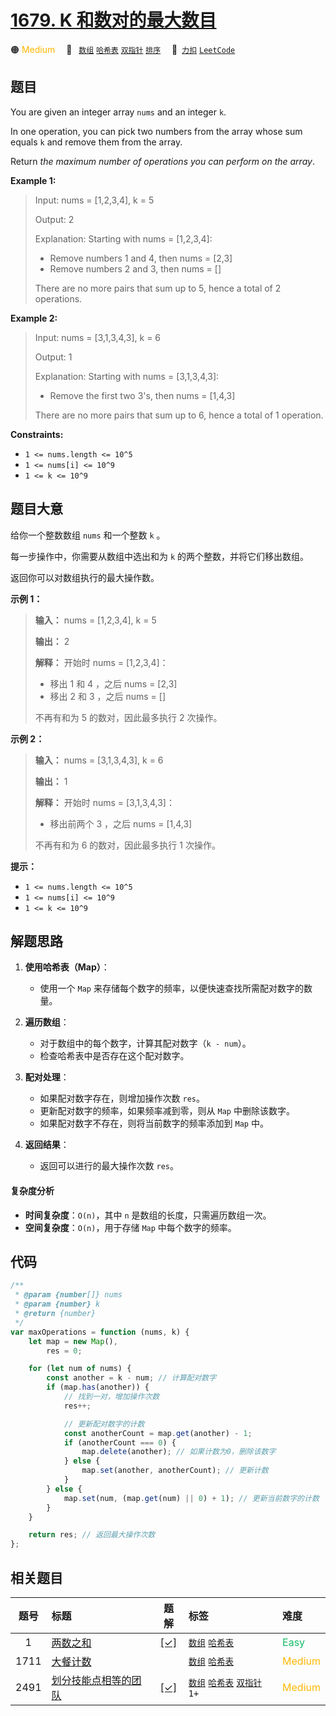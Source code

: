 # [1679. K 和数对的最大数目](https://2xiao.github.io/leetcode-js/problem/1679.html)

🟠 <font color=#ffb800>Medium</font>&emsp; 🔖&ensp; [`数组`](/tag/array.md) [`哈希表`](/tag/hash-table.md) [`双指针`](/tag/two-pointers.md) [`排序`](/tag/sorting.md)&emsp; 🔗&ensp;[`力扣`](https://leetcode.cn/problems/max-number-of-k-sum-pairs) [`LeetCode`](https://leetcode.com/problems/max-number-of-k-sum-pairs)

## 题目

You are given an integer array `nums` and an integer `k`.

In one operation, you can pick two numbers from the array whose sum equals `k`
and remove them from the array.

Return _the maximum number of operations you can perform on the array_.

**Example 1:**

> Input: nums = [1,2,3,4], k = 5
>
> Output: 2
>
> Explanation: Starting with nums = [1,2,3,4]:
>
> - Remove numbers 1 and 4, then nums = [2,3]
> - Remove numbers 2 and 3, then nums = []
>
> There are no more pairs that sum up to 5, hence a total of 2 operations.

**Example 2:**

> Input: nums = [3,1,3,4,3], k = 6
>
> Output: 1
>
> Explanation: Starting with nums = [3,1,3,4,3]:
>
> - Remove the first two 3's, then nums = [1,4,3]
>
> There are no more pairs that sum up to 6, hence a total of 1 operation.

**Constraints:**

- `1 <= nums.length <= 10^5`
- `1 <= nums[i] <= 10^9`
- `1 <= k <= 10^9`

## 题目大意

给你一个整数数组 `nums` 和一个整数 `k` 。

每一步操作中，你需要从数组中选出和为 `k` 的两个整数，并将它们移出数组。

返回你可以对数组执行的最大操作数。

**示例 1：**

> **输入：** nums = [1,2,3,4], k = 5
>
> **输出：** 2
>
> **解释：** 开始时 nums = [1,2,3,4]：
>
> - 移出 1 和 4 ，之后 nums = [2,3]
> - 移出 2 和 3 ，之后 nums = []
>
> 不再有和为 5 的数对，因此最多执行 2 次操作。

**示例 2：**

> **输入：** nums = [3,1,3,4,3], k = 6
>
> **输出：** 1
>
> **解释：** 开始时 nums = [3,1,3,4,3]：
>
> - 移出前两个 3 ，之后 nums = [1,4,3]
>
> 不再有和为 6 的数对，因此最多执行 1 次操作。

**提示：**

- `1 <= nums.length <= 10^5`
- `1 <= nums[i] <= 10^9`
- `1 <= k <= 10^9`

## 解题思路

1. **使用哈希表（Map）**：

   - 使用一个 `Map` 来存储每个数字的频率，以便快速查找所需配对数字的数量。

2. **遍历数组**：

   - 对于数组中的每个数字，计算其配对数字（`k - num`）。
   - 检查哈希表中是否存在这个配对数字。

3. **配对处理**：

   - 如果配对数字存在，则增加操作次数 `res`。
   - 更新配对数字的频率，如果频率减到零，则从 `Map` 中删除该数字。
   - 如果配对数字不存在，则将当前数字的频率添加到 `Map` 中。

4. **返回结果**：
   - 返回可以进行的最大操作次数 `res`。

#### 复杂度分析

- **时间复杂度**：`O(n)`，其中 `n` 是数组的长度，只需遍历数组一次。
- **空间复杂度**：`O(n)`，用于存储 `Map` 中每个数字的频率。

## 代码

```javascript
/**
 * @param {number[]} nums
 * @param {number} k
 * @return {number}
 */
var maxOperations = function (nums, k) {
	let map = new Map(),
		res = 0;

	for (let num of nums) {
		const another = k - num; // 计算配对数字
		if (map.has(another)) {
			// 找到一对，增加操作次数
			res++;

			// 更新配对数字的计数
			const anotherCount = map.get(another) - 1;
			if (anotherCount === 0) {
				map.delete(another); // 如果计数为0，删除该数字
			} else {
				map.set(another, anotherCount); // 更新计数
			}
		} else {
			map.set(num, (map.get(num) || 0) + 1); // 更新当前数字的计数
		}
	}

	return res; // 返回最大操作次数
};
```

## 相关题目

<!-- prettier-ignore -->
| 题号 | 标题 | 题解 | 标签 | 难度 |
| :------: | :------ | :------: | :------ | :------ |
| 1 | [两数之和](https://leetcode.com/problems/two-sum) | [[✓]](/problem/0001.md) |  [`数组`](/tag/array.md) [`哈希表`](/tag/hash-table.md) | <font color=#15bd66>Easy</font> |
| 1711 | [大餐计数](https://leetcode.com/problems/count-good-meals) |  |  [`数组`](/tag/array.md) [`哈希表`](/tag/hash-table.md) | <font color=#ffb800>Medium</font> |
| 2491 | [划分技能点相等的团队](https://leetcode.com/problems/divide-players-into-teams-of-equal-skill) | [[✓]](/problem/2491.md) |  [`数组`](/tag/array.md) [`哈希表`](/tag/hash-table.md) [`双指针`](/tag/two-pointers.md) `1+` | <font color=#ffb800>Medium</font> |